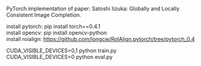 PyTorch implementation of paper: Satoshi Iizuka: Globally and Locally Consistent Image Completion.

install pytorch: pip install torch==0.4.1</br>
install opencv: pip install opencv-python</br>
install roialign: https://github.com/longcw/RoIAlign.pytorch/tree/pytorch_0.4</br>

CUDA_VISIBLE_DEVICES=0,1 python train.py</br>
CUDA_VISIBLE_DEVICES=0 python eval.py
